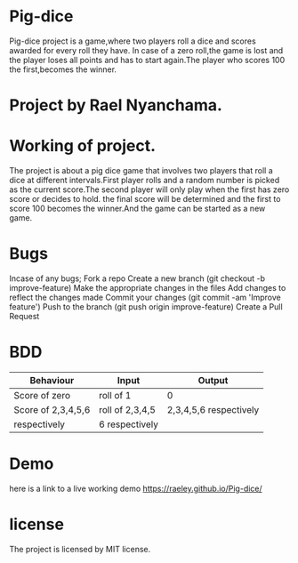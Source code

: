 # Pig-dice
Pig-dice project is a game,where two players roll a dice and scores awarded for every roll they have. In case of a zero roll,the game is lost and the player loses all points and has to start again.The player who scores 100 the first,becomes the  winner.
# Project by Rael Nyanchama.
# Working of project.
The project is about a pig dice game that involves two players that roll a dice at different intervals.First player rolls and 
a random number is picked as the current score.The second player will only play when the first has zero score or decides to hold.
the final score will be determined and the first to score 100 becomes the winner.And the game can be started as a new game.
# Bugs
Incase of any bugs; Fork a repo Create a new branch (git checkout -b improve-feature) Make the appropriate changes in the files Add changes to reflect the changes made Commit your changes (git commit -am 'Improve feature') Push to the branch (git push origin improve-feature) Create a Pull Request

# BDD
Behaviour           |  Input         |Output
--------------------|----------------|-----------
Score of zero       |roll of 1       |0
Score of 2,3,4,5,6  |roll of 2,3,4,5 |2,3,4,5,6 respectively
respectively        |  6 respectively|
                                            
                                   
                                    
# Demo
here is a link to a live working demo https://raeley.github.io/Pig-dice/
# license
The project is licensed by MIT license.
                    
                  
